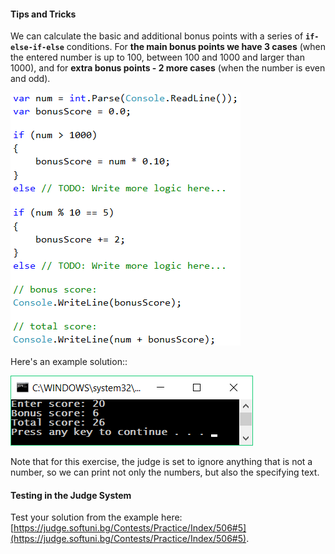 #### Tips and Tricks

We can calculate the basic and additional bonus points with a series of **`if-else-if-else`** conditions. For **the main bonus points we have 3 cases** (when the entered number is up to 100, between 100 and 1000 and larger than 1000), and for **extra bonus points - 2 more cases** (when the number is even and odd).

![](/assets/chapter-3-images/06.Bonus-score-01.png)

Here's an example solution::

![](/assets/chapter-3-images/06.Bonus-score-02.png)

Note that for this exercise, the judge is set to ignore anything that is not a number, so we can print not only the numbers, but also the specifying text.

#### Testing in the Judge System

Test your solution from the example here: [https://judge.softuni.bg/Contests/Practice/Index/506#5](https://judge.softuni.bg/Contests/Practice/Index/506#5).
